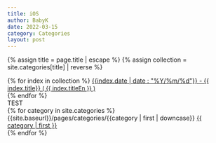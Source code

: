 ```yaml
---
title: iOS
author: BabyK
date: 2022-03-15
category: Categories
layout: post
---
```


{% assign title = page.title | escape %}
{% assign collection = site.categories[title] | reverse %}


<section>
{% for index in collection %}
        <a href="{{site.baseurl}}{{index.url}}" name="{{ index.title}}">{{index.date | date : "%Y/%m/%d"}} - {{ index.title}}
        <span style="font-size:small" >( {{ index.titleEn }} )</span></a> <br>
{% endfor %}
</section>

<section>
TEST<br>
{% for category in site.categories %}
<a> {{site.baseurl}}/pages/categories/{{category | first | downcase}}</a>
<a href="{{site.baseurl}}/pages/categories/{{category | first | downcase}}">
{{ category | first }}
</a><br>
{% endfor %}

</section>
